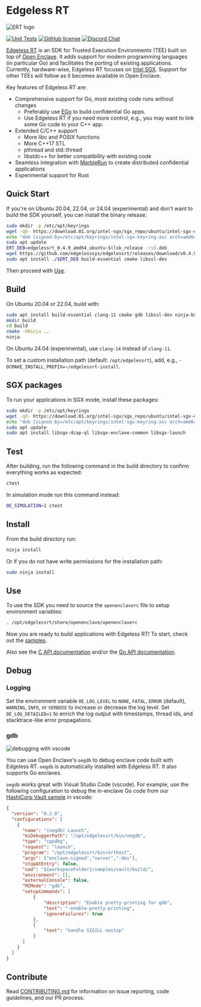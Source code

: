 # Edgeless RT

![ERT logo](docs/ert_logo.svg)

[![Unit Tests][unit-tests-badge]][unit-tests]
[![GitHub license][license-badge]](LICENSE)
[![Discord Chat][discord-badge]][discord]

[Edgeless RT](https://edgeless.systems) is an SDK for Trusted Execution Environments (TEE) built on top of [Open Enclave](https://github.com/openenclave/openenclave). It adds support for modern programming languages (in particular Go) and facilitates the porting of existing applications.
Currently, hardware-wise, Edgeless RT focuses on [Intel SGX](https://software.intel.com/en-us/sgx). Support for other TEEs will follow as it becomes available in Open Enclave.

Key features of Edgeless RT are:

* Comprehensive support for Go, most existing code runs without changes
  * Preferably use [EGo](https://github.com/edgelesssys/ego) to build confidential Go apps.
  * Use Edgeless RT if you need more control, e.g., you may want to link some Go code to your C++ app.
* Extended C/C++ support
  * More libc and POSIX functions
  * More C++17 STL
  * pthread and std::thread
  * libstdc++ for better compatibility with existing code
* Seamless integration with [MarbleRun](https://github.com/edgelesssys/marblerun) to create distributed confidential applications
* Experimental support for Rust

## Quick Start

If you're on Ubuntu 20.04, 22.04, or 24.04 (experimental) and don't want to build the SDK yourself, you can install the binary release:

```bash
sudo mkdir -p /etc/apt/keyrings
wget -qO- https://download.01.org/intel-sgx/sgx_repo/ubuntu/intel-sgx-deb.key | sudo tee /etc/apt/keyrings/intel-sgx-keyring.asc > /dev/null
echo "deb [signed-by=/etc/apt/keyrings/intel-sgx-keyring.asc arch=amd64] https://download.01.org/intel-sgx/sgx_repo/ubuntu $(lsb_release -cs) main" | sudo tee /etc/apt/sources.list.d/intel-sgx.list
sudo apt update
ERT_DEB=edgelessrt_0.4.9_amd64_ubuntu-$(lsb_release -rs).deb
wget https://github.com/edgelesssys/edgelessrt/releases/download/v0.4.9/$ERT_DEB
sudo apt install ./$ERT_DEB build-essential cmake libssl-dev
```

Then proceed with [Use](#use).

## Build

On Ubuntu 20.04 or 22.04, build with:

```bash
sudo apt install build-essential clang-11 cmake gdb libssl-dev ninja-build
mkdir build
cd build
cmake -GNinja ..
ninja
```

On Ubuntu 24.04 (experimental), use `clang-14` instead of `clang-11`.

To set a custom installation path (default: `/opt/edgelessrt`), add, e.g., `-DCMAKE_INSTALL_PREFIX=~/edgelessrt-install`.

## SGX packages

To run your applications in SGX mode, install these packages:

```bash
sudo mkdir -p /etc/apt/keyrings
wget -qO- https://download.01.org/intel-sgx/sgx_repo/ubuntu/intel-sgx-deb.key | sudo tee /etc/apt/keyrings/intel-sgx-keyring.asc > /dev/null
echo "deb [signed-by=/etc/apt/keyrings/intel-sgx-keyring.asc arch=amd64] https://download.01.org/intel-sgx/sgx_repo/ubuntu $(lsb_release -cs) main" | sudo tee /etc/apt/sources.list.d/intel-sgx.list
sudo apt update
sudo apt install libsgx-dcap-ql libsgx-enclave-common libsgx-launch
```

## Test

After building, run the following command in the build directory to confirm everything works as expected:

```bash
ctest
```

In simulation mode run this command instead:

```bash
OE_SIMULATION=1 ctest
```

## Install

From the build directory run:

```bash
ninja install
```

Or if you do not have write permissions for the installation path:

```bash
sudo ninja install
```

## Use

To use the SDK you need to source the `openenclaverc` file to setup environment variables:

```bash
. /opt/edgelessrt/share/openenclave/openenclaverc
```

Now you are ready to build applications with Edgeless RT! To start, check out the [samples](samples).

Also see the [C API documentation](https://edgelesssys.github.io/edgelessrt) and/or the [Go API documentation](https://pkg.go.dev/github.com/edgelesssys/ego).

## Debug

### Logging

Set the environment variable `OE_LOG_LEVEL` to `NONE`, `FATAL`, `ERROR` (default), `WARNING`, `INFO`, or `VERBOSE` to increase or decrease the log level. Set `OE_LOG_DETAILED=1` to enrich the log output with timestamps, thread ids, and stacktrace-like error propagations.

### gdb

![debugging with vscode](docs/go_debugging_vscode.gif)

You can use Open Enclave's `oegdb` to debug enclave code built with Edgeless RT. `oegdb` is automatically installed with Edgeless RT. It also supports Go enclaves.

`oegdb` works great with Visual Studio Code (vscode). For example, use the following configuration to debug the in-enclave Go code from our [HashiCorp Vault sample](samples/vault) in vscode:

```json
{
  "version": "0.2.0",
  "configurations": [
    {
      "name": "(oegdb) Launch",
      "miDebuggerPath": "/opt/edgelessrt/bin/oegdb",
      "type": "cppdbg",
      "request": "launch",
      "program": "/opt/edgelessrt/bin/erthost",
      "args": ["enclave.signed","server","-dev"],
      "stopAtEntry": false,
      "cwd": "${workspaceFolder}/samples/vault/build/",
      "environment": [],
      "externalConsole": false,
      "MIMode": "gdb",
      "setupCommands": [
          {
              "description": "Enable pretty-printing for gdb",
              "text": "-enable-pretty-printing",
              "ignoreFailures": true
          },
          {
              "text": "handle SIGILL nostop"
          }
      ]
    }
  ]
}
```

## Contribute

Read [CONTRIBUTING.md](CONTRIBUTING.md) for information on issue reporting, code guidelines, and our PR process.

<!-- refs -->
[unit-tests]: https://github.com/edgelesssys/edgelessrt/actions
[unit-tests-badge]: https://github.com/edgelesssys/edgelessrt/workflows/Unit%20Tests/badge.svg
[license-badge]: https://img.shields.io/github/license/edgelesssys/edgelessrt
[discord]: https://discord.gg/rH8QTH56JN
[discord-badge]: https://img.shields.io/badge/chat-on%20Discord-blue

